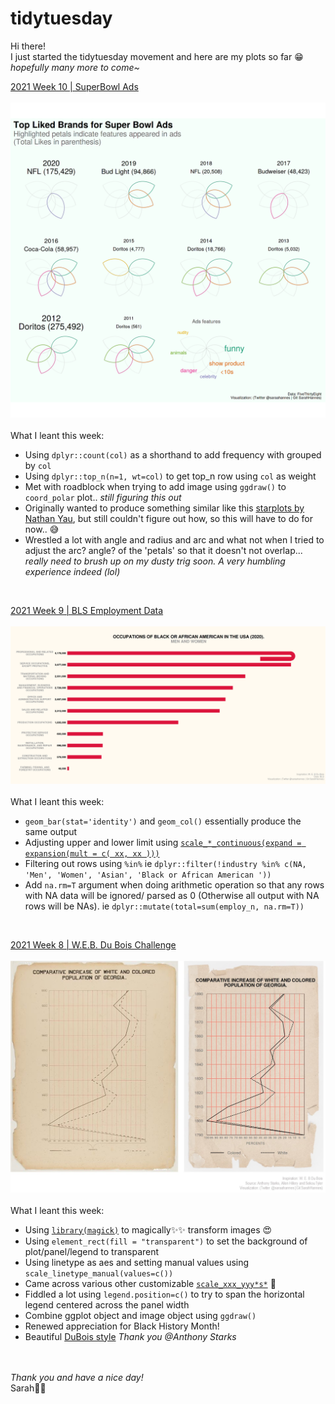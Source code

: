 # tidytuesday
Hi there!
<br> I just started the tidytuesday movement and here are my plots so far 😁 *hopefully many more to come~*

<a href="R/2021_wk10_superbowl.R">2021 Week 10      |      SuperBowl Ads</a>
<br>
<br><a href="R/2021_wk10_superbowl.R">
<img src="plot/2021_wk10_superbowl.jpg" width="800"></a>
<br>
<br>What I leant this week:
 - Using `dplyr::count(col)` as a shorthand to add frequency with grouped by `col`
 - Using `dplyr::top_n(n=1, wt=col)` to get top_n row using `col` as weight
 - Met with roadblock when trying to add image using `ggdraw()` to `coord_polar` plot.. *still figuring this out*
 - Originally wanted to produce something similar like this <a href="https://msucreativecomp.files.wordpress.com/2016/08/data_points.pdf#page=205">starplots by Nathan Yau</a>, but still couldn't figure out how, so this will have to do for now.. 😅
 - Wrestled a lot with angle and radius and arc and what not when I tried to adjust the arc? angle? of the 'petals' so that it doesn't not overlap... *really need to brush up on my dusty trig soon. A very humbling experience indeed (lol)*
 <br>

<a href="R/2021_wk9_employment.R">2021 Week 9      |      BLS Employment Data</a>
<br>
<br><a href="R/2021_wk9_employment.R">
<img src="plot/2021_wk9_employment.jpg" width="800"></a>
<br>
<br>What I leant this week:
 - `geom_bar(stat='identity')` and `geom_col()` essentially produce the same output
 - Adjusting upper and lower limit using <a href="https://ggplot2.tidyverse.org/reference/expand_scale.html">`scale_*_continuous(expand = expansion(mult = c( xx, xx )))`</a>
 - Filtering out rows using `%in%` ie `dplyr::filter(!industry %in% c(NA, 'Men', 'Women', 'Asian', 'Black or African American '))`
 - Add `na.rm=T` argument when doing arithmetic operation so that any rows with NA data will be ignored/ parsed as 0 (Otherwise all output with NA rows will be NAs). ie `dplyr::mutate(total=sum(employ_n, na.rm=T))`
 <br>

<a href="R/2021_wk8_dubois.R">2021 Week 8      |      W.E.B. Du Bois Challenge</a>
<br>
<br><a href="R/2021_wk8_dubois.R">
<img src="plot/2021_wk8_dubois.jpg" width="800"></a>
<br>
<br>What I leant this week:
 - Using <a href="https://cran.r-project.org/web/packages/magick/vignettes/intro.html">`library(magick)`</a> to magically✨✨ transform images 😍
 - Using `element_rect(fill = "transparent")` to set the background of plot/panel/legend to transparent
 - Using linetype as aes and setting manual values using `scale_linetype_manual(values=c())`
 - Came across various other customizable <a href="http://www.cookbook-r.com/Graphs/Legends_(ggplot2)/#changing-the-position-of-the-legend">`scale_xxx_yyy*s*`</a> 🤩
 - Fiddled a lot using `legend.position=c()` to try to span the horizontal legend centered across the panel width
 - Combine ggplot object and image object using `ggdraw()`
 - Renewed appreciation for Black History Month!
 - Beautiful <a href="https://github.com/ajstarks/dubois-data-portraits/blob/master/dubois-style.pdf">DuBois style</a> *Thank you @Anthony Starks*
 
 <br>
 <br><i>Thank you and have a nice day!</i><br>Sarah🐱‍👤

